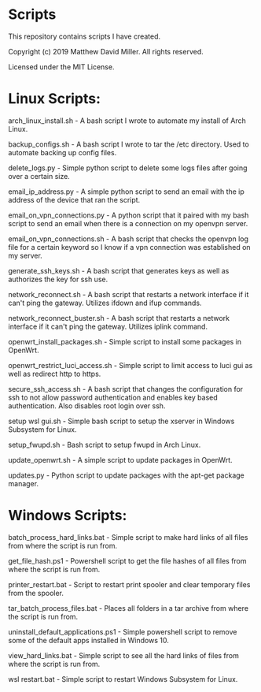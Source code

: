 # Scripts
This repository contains scripts I have created.

Copyright (c) 2019 Matthew David Miller. All rights reserved.

Licensed under the MIT License.

# Linux Scripts:

arch_linux_install.sh - A bash script I wrote to automate my install of Arch Linux.

backup_configs.sh - A bash script I wrote to tar the /etc directory.  Used to automate backing up config files.

delete_logs.py - Simple python script to delete some logs files after going over a certain size.

email_ip_address.py - A simple python script to send an email with the ip address of the device that ran the script.

email_on_vpn_connections.py - A python script that it paired with my bash script to send an email when there is a connection on my openvpn server.

email_on_vpn_connections.sh - A bash script that checks the openvpn log file for a certain keyword so I know if a vpn connection was established on my server.

generate_ssh_keys.sh - A bash script that generates keys as well as authorizes the key for ssh use.

network_reconnect.sh - A bash script that restarts a network interface if it can't ping the gateway.  Utilizes ifdown and ifup commands.

network_reconnect_buster.sh - A bash script that restarts a network interface if it can't ping the gateway.  Utilizes iplink command.

openwrt_install_packages.sh - Simple script to install some packages in OpenWrt.

openwrt_restrict_luci_access.sh - Simple script to limit access to luci gui as well as redirect http to https.

secure_ssh_access.sh - A bash script that changes the configuration for ssh to not allow password authentication and enables key based authentication. Also disables root login over ssh.

setup wsl gui.sh - Simple bash script to setup the xserver in Windows Subsystem for Linux.

setup_fwupd.sh - Bash script to setup fwupd in Arch Linux.

update_openwrt.sh - A simple script to update packages in OpenWrt.

updates.py - Python script to update packages with the apt-get package manager.

# Windows Scripts:

batch_process_hard_links.bat - Simple script to make hard links of all files from where the script is run from.

get_file_hash.ps1 - Powershell script to get the file hashes of all files from where the script is run from.

printer_restart.bat - Script to restart print spooler and clear temporary files from the spooler.

tar_batch_process_files.bat - Places all folders in a tar archive from where the script is run from.

uninstall_default_applications.ps1 - Simple powershell script to remove some of the default apps installed in Windows 10.

view_hard_links.bat - Simple script to see all the hard links of files from where the script is run from.

wsl restart.bat - Simple script to restart Windows Subsystem for Linux.